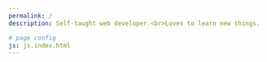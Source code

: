```yaml
---
permalink: /
description: Self-taught web developer.<br>Loves to learn new things.

# page config
js: js.index.html
---
```


<!-- Photo by Nikita Kachanovsky on Unsplash -->